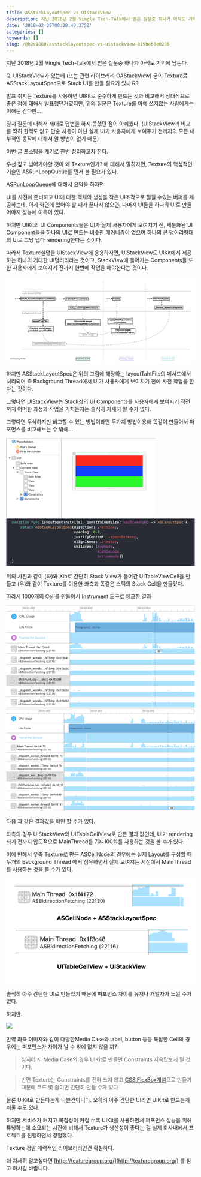 ```yaml
---
title: ASStackLayoutSpec vs UIStackView
description: 지난 2018년 2월 Vingle Tech-Talk에서 받은 질문중 하나가 아직도 기억에 남는다.
date: '2018-02-25T08:28:49.375Z'
categories: []
keywords: []
slug: /@h2s1880/asstacklayoutspec-vs-uistackview-819beb8e0206
---
```


지난 2018년 2월 Vingle Tech-Talk에서 받은 질문중 하나가 아직도 기억에 남는다.

Q. UIStackView가 있는데 (또는 관련 라이브러리 OAStackView) 굳이 Texture로 ASStackLayoutSpec으로 Stack UI를 만들 필요가 있나요?

발표 취지는 Texture를 사용하면 UIKit로 순수하게 만드는 것과 비교해서 상대적으로 좋은 점에 대해서 발표했던거였지만, 위의 질문은 Texture를 아예 쓰지않는 사람에게는 이해는 간다만…

당시 질문에 대해서 제대로 답변을 하지 못했던 점이 아쉬웠다. (UIStackView과 비교를 딱히 한적도 없고 단순 사용이 아닌 실제 UI가 사용자에게 보여주기 전까지의 모든 내부적인 동작에 대해서 알 방법이 없기 때문)

이번 글 포스팅을 계기로 한번 정리하고자 한다.

우선 짚고 넘어가야할 것이 왜 Texture인가? 에 대해서 말하자면, Texture의 핵심적인 기술인 ASRunLoopQueue를 먼저 볼 필요가 있다.

[ASRunLoopQueue에 대해서 요약을 하자면](http://texturegroup.org/docs/asrunloopqueue.html)

UI를 사전에 준비하고 UI에 대한 객체의 생성을 작은 UI조각으로 펼칠 수있는 버퍼를 제공하는데, 이게 화면에 있어야 할 때가 끝나지 않으면, 나머지 UI들을 하나의 UI로 만들어야지 성능에 이득이 있다.

하지만 UIKit의 UI Components들은 UI가 실제 사용자에게 보여지기 전, 세분화된 UI Component들을 하나의 UI로 만드는 비슷한 메커니즘이 없으며 하나의 큰 덩어리형태의 UI로 그냥 냅다 rendering한다는 것이다.

따라서 Texture설명을 UIStackView에 응용하자면, UIStackView도 UIKit에서 제공하는 하나의 거대한 UI덩러리라는 것이고, StackView에 들어가는 Components들 또한 사용자에게 보여지기 전까지 한번에 작업을 해야한다는 것이다.

![](/images/blog/1__oE94__u2j6bqVtjEfNHQJbA.png)

하지만 ASStackLayoutSpec은 위의 그림에 해당하는 layoutTahtFits의 메서드에서 처리되며 즉 Background Thread에서 UI가 사용자에게 보여지기 전에 사전 작업을 한다는 것이다.

그렇다면 [UIStackView](https://github.com/GeekTree0101/iOS-Runtime-Headers/blob/master/Frameworks/UIKit.framework/UIStackView.h)는 Stack상의 UI Components를 사용자에게 보여지기 직전까지 어떠한 과정과 작업을 거치는지는 솔직히 자세히 알 수가 없다.

그렇다면 무식하지만 비교할 수 있는 방법이라면 두가지 방법이용해 똑같이 만들어서 퍼포먼스를 비교해보는 수 밖에…

![](/images/blog/1__zxjRr2w2rxKBIop__5__jLrQ.png)
![](/images/blog/1__PYhAgQw4E5fKlnrVVC5ucw.png)

위의 사진과 같이 (좌)와 Xib로 간단히 Stack View가 들어간 UITableViewCell을 만들고 (우)와 같이 Texture를 이용한 좌측과 똑같은 스펙의 Stack Cell을 만들었다.

따라서 1000개의 Cell를 만들어서 Instrument 도구로 체크한 결과

![](/images/blog/1__60RHuJRCoFuqq__MW826qsQ.png)
![](/images/blog/1__U7dtBcSaAD__ez__QH5kg0ZA.png)

다음 과 같은 결과값을 확인 할 수가 있다.

좌측의 경우 UIStackView와 UITableCellView로 만든 결과 값인데, UI가 rendering되기 전까지 압도적으로 MainThread를 70~100%를 사용하는 것을 볼 수가 있다.

이에 반해서 우측 Texture로 만든 ASCellNode의 경우에는 실제 Layout를 구성할 때 두개의 Background Thread 에서 점유하면서 실제 보여지는 시점에서 MainThread를 사용하는 것을 볼 수가 있다.

![](/images/blog/1__IaqyY192woD8ohWtqX__wvQ.png)

솔직히 아주 간단한 UI로 만들었기 때문에 퍼포먼스 차이를 유저나 개발자가 느낄 수가 없다.

하지만.

![](/images/blog/1__Czub7tn3UZhl__wx7XYMqJA.png)

만약 좌측 이미자와 같이 다양한Media Case와 label, button 등등 복잡한 Cell의 경우에는 퍼포먼스가 차이가 날 수 밖에 없지 않을 까?

> 심지어 저 Media Case의 경우 UIKit로 만들면 Constraints 지옥맛보게 될 것이다.

> 반면 Texture는 Constraints를 전혀 쓰지 않고 [CSS FlexBox개념](https://code.facebook.com/posts/1751945575131606/yoga-a-cross-platform-layout-engine/)으로 만들기 때문에 코드 몇 줄이면 간단히 만들 수가 있다

물론 UIKit로 만든다는게 나쁜건아니다. 오히려 아주 간단한 UI라면 UIKit로 만드는게 쉬울 수도 있다.

하지만 서비스가 커지고 복잡성이 커질 수록 UIKit를 사용하면서 퍼포먼스 성능을 위해 튜닝하는데 소요되는 시간에 비해서 Texture가 생산성이 좋다는 걸 실제 회사내에서 프로젝트를 진행하면서 경험했다.

Texture 정말 매력적인 라이브러리인건 확실하다.

더 자세히 알고싶다면 [http://texturegroup.org/](http://texturegroup.org/) 를 참고 하시길 바랍니다.